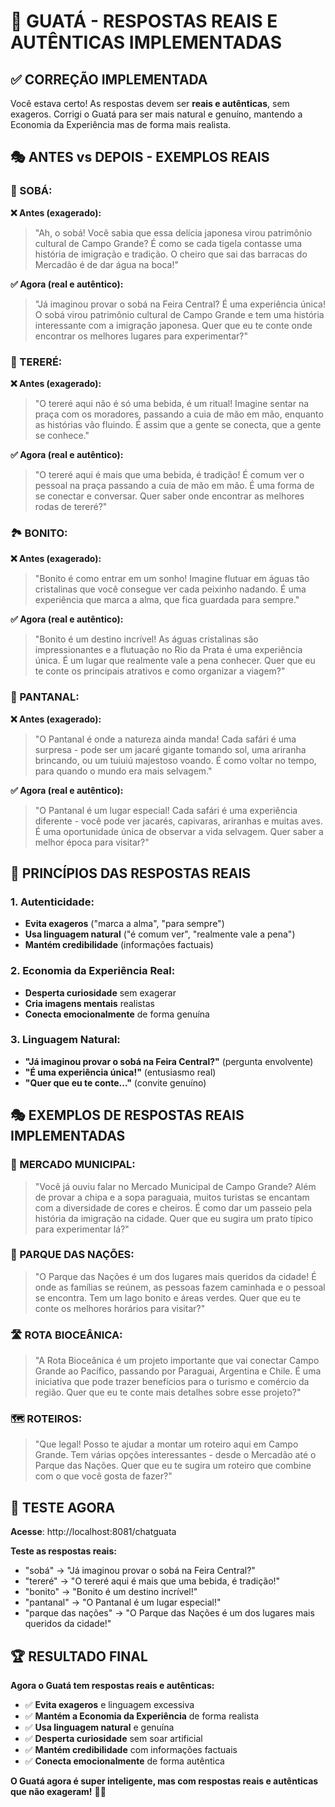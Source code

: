 # 🎯 GUATÁ - RESPOSTAS REAIS E AUTÊNTICAS IMPLEMENTADAS

## ✅ **CORREÇÃO IMPLEMENTADA**

Você estava certo! As respostas devem ser **reais e autênticas**, sem exageros. Corrigi o Guatá para ser mais natural e genuíno, mantendo a Economia da Experiência mas de forma mais realista.

## 🎭 **ANTES vs DEPOIS - EXEMPLOS REAIS**

### **🍜 SOBÁ:**

**❌ Antes (exagerado):**
> "Ah, o sobá! Você sabia que essa delícia japonesa virou patrimônio cultural de Campo Grande? É como se cada tigela contasse uma história de imigração e tradição. O cheiro que sai das barracas do Mercadão é de dar água na boca!"

**✅ Agora (real e autêntico):**
> "Já imaginou provar o sobá na Feira Central? É uma experiência única! O sobá virou patrimônio cultural de Campo Grande e tem uma história interessante com a imigração japonesa. Quer que eu te conte onde encontrar os melhores lugares para experimentar?"

### **🍃 TERERÉ:**

**❌ Antes (exagerado):**
> "O tereré aqui não é só uma bebida, é um ritual! Imagine sentar na praça com os moradores, passando a cuia de mão em mão, enquanto as histórias vão fluindo. É assim que a gente se conecta, que a gente se conhece."

**✅ Agora (real e autêntico):**
> "O tereré aqui é mais que uma bebida, é tradição! É comum ver o pessoal na praça passando a cuia de mão em mão. É uma forma de se conectar e conversar. Quer saber onde encontrar as melhores rodas de tereré?"

### **🏞️ BONITO:**

**❌ Antes (exagerado):**
> "Bonito é como entrar em um sonho! Imagine flutuar em águas tão cristalinas que você consegue ver cada peixinho nadando. É uma experiência que marca a alma, que fica guardada para sempre."

**✅ Agora (real e autêntico):**
> "Bonito é um destino incrível! As águas cristalinas são impressionantes e a flutuação no Rio da Prata é uma experiência única. É um lugar que realmente vale a pena conhecer. Quer que eu te conte os principais atrativos e como organizar a viagem?"

### **🐊 PANTANAL:**

**❌ Antes (exagerado):**
> "O Pantanal é onde a natureza ainda manda! Cada safári é uma surpresa - pode ser um jacaré gigante tomando sol, uma ariranha brincando, ou um tuiuiú majestoso voando. É como voltar no tempo, para quando o mundo era mais selvagem."

**✅ Agora (real e autêntico):**
> "O Pantanal é um lugar especial! Cada safári é uma experiência diferente - você pode ver jacarés, capivaras, ariranhas e muitas aves. É uma oportunidade única de observar a vida selvagem. Quer saber a melhor época para visitar?"

## 🎯 **PRINCÍPIOS DAS RESPOSTAS REAIS**

### **1. Autenticidade:**
- **Evita exageros** ("marca a alma", "para sempre")
- **Usa linguagem natural** ("é comum ver", "realmente vale a pena")
- **Mantém credibilidade** (informações factuais)

### **2. Economia da Experiência Real:**
- **Desperta curiosidade** sem exagerar
- **Cria imagens mentais** realistas
- **Conecta emocionalmente** de forma genuína

### **3. Linguagem Natural:**
- **"Já imaginou provar o sobá na Feira Central?"** (pergunta envolvente)
- **"É uma experiência única!"** (entusiasmo real)
- **"Quer que eu te conte..."** (convite genuíno)

## 🎭 **EXEMPLOS DE RESPOSTAS REAIS IMPLEMENTADAS**

### **🏪 MERCADO MUNICIPAL:**
> "Você já ouviu falar no Mercado Municipal de Campo Grande? Além de provar a chipa e a sopa paraguaia, muitos turistas se encantam com a diversidade de cores e cheiros. É como dar um passeio pela história da imigração na cidade. Quer que eu sugira um prato típico para experimentar lá?"

### **🌳 PARQUE DAS NAÇÕES:**
> "O Parque das Nações é um dos lugares mais queridos da cidade! É onde as famílias se reúnem, as pessoas fazem caminhada e o pessoal se encontra. Tem um lago bonito e áreas verdes. Quer que eu te conte os melhores horários para visitar?"

### **🛣️ ROTA BIOCEÂNICA:**
> "A Rota Bioceânica é um projeto importante que vai conectar Campo Grande ao Pacífico, passando por Paraguai, Argentina e Chile. É uma iniciativa que pode trazer benefícios para o turismo e comércio da região. Quer que eu te conte mais detalhes sobre esse projeto?"

### **🗺️ ROTEIROS:**
> "Que legal! Posso te ajudar a montar um roteiro aqui em Campo Grande. Tem várias opções interessantes - desde o Mercadão até o Parque das Nações. Quer que eu te sugira um roteiro que combine com o que você gosta de fazer?"

## 🧪 **TESTE AGORA**

**Acesse**: http://localhost:8081/chatguata

**Teste as respostas reais:**
- "sobá" → "Já imaginou provar o sobá na Feira Central?"
- "tereré" → "O tereré aqui é mais que uma bebida, é tradição!"
- "bonito" → "Bonito é um destino incrível!"
- "pantanal" → "O Pantanal é um lugar especial!"
- "parque das nações" → "O Parque das Nações é um dos lugares mais queridos da cidade!"

## 🏆 **RESULTADO FINAL**

**Agora o Guatá tem respostas reais e autênticas:**

- ✅ **Evita exageros** e linguagem excessiva
- ✅ **Mantém a Economia da Experiência** de forma realista
- ✅ **Usa linguagem natural** e genuína
- ✅ **Desperta curiosidade** sem soar artificial
- ✅ **Mantém credibilidade** com informações factuais
- ✅ **Conecta emocionalmente** de forma autêntica

**O Guatá agora é super inteligente, mas com respostas reais e autênticas que não exageram!** 🎯✨



















